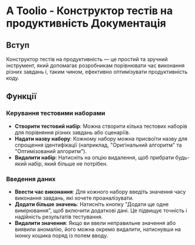 # A Toolio - Конструктор тестів на продуктивність Документація

## Вступ

Конструктор тестів на продуктивність — це простий та зручний інструмент, який допомагає розробникам порівнювати час виконання різних завдань і, таким чином, ефективно оптимізувати продуктивність коду.

## Функції

### Керування тестовими наборами
- **Створити тестовий набір**: Можна створити кілька тестових наборів для порівняння різних завдань або сценаріїв.
- **Надати назву набору**: Кожному набору можна присвоїти назву для спрощення ідентифікації (наприклад, "Оригінальний алгоритм" та "Оптимізований алгоритм").
- **Видалити набір**: Натисніть на опцію видалення, щоб прибрати будь-який набір, який більше не потрібен.

### Введення даних
- **Ввести час виконання**: Для кожного набору введіть значення часу виконання завдань, які хочете проаналізувати.
- **Додати більше значень**: Натисніть кнопку "Додати ще одне вимірювання", щоб включити додаткові дані. Це підвищує точність і надійність результатів тестування.
- **Видалити значення**: Якщо ви ввели неправильне значення або виявили аномалію, його можна окремо видалити, натиснувши на іконку кошика поряд із полем вводу.